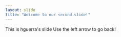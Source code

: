 ```yaml
---
layout: slide
title: "Welcome to our second slide!"
---
```

This is hguerra's slide
Use the left arrow to go back!